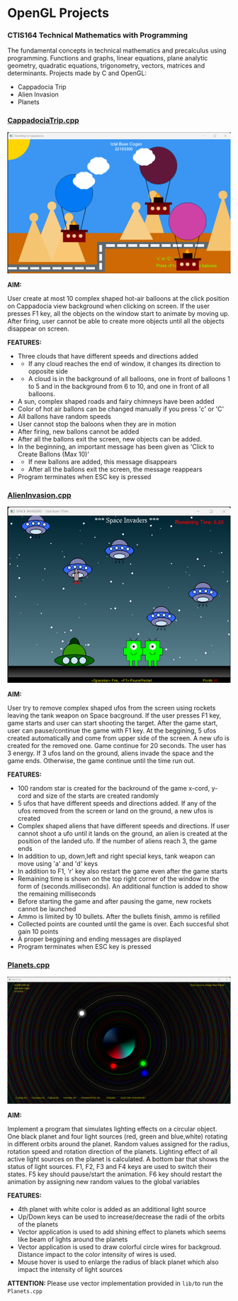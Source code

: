 # OpenGL Projects

### CTIS164 Technical Mathematics with Programming
The fundamental concepts in technical mathematics and precalculus using programming. Functions and graphs, linear equations, plane analytic geometry, quadratic equations, trigonometry, vectors, matrices and determinants. Projects made by C and OpenGL:
- Cappadocia Trip
- Alien Invasion
- Planets

### <ins>CappadociaTrip.cpp</ins>
![pictures/cappadocia.png](./pictures/cappadocia.png)

<b>AIM: </b> 

User create at most 10 complex shaped hot-air balloons at the click position on Cappadocia view background when clicking on screen. If the user presses F1 key, all the objects on the window start to animate by moving up. After firing, user cannot be able to create more objects until all the objects disappear on screen.

<b>FEATURES: </b>
* Three clouds that have different speeds and directions added
* *  If any cloud reaches the end of window, it changes its direction to opposite side
* * A cloud is in the background of all balloons, one in front of balloons 1 to 5 and in the background from 6 to 10, and one in front of all balloons.
* A sun, complex shaped roads and fairy chimneys have been added 
* Color of hot air ballons can be changed manually if you press 'c' or 'C'
* All ballons have random speeds
* User cannot stop the baloons when they are in motion
* After firing, new ballons cannot be added
* After all the ballons exit the screen, new objects can be added.
* In the beginning, an important message has been given as 'Click to Create Ballons (Max 10)'
* * If new ballons are added, this message disappears
* * After all the ballons exit the screen, the message reappears
* Program terminates when ESC key is pressed

### <ins>AlienInvasion.cpp</ins>

![pictures/alien.png](./pictures/alien.png)

<b>AIM: </b> 

User try to remove complex shaped ufos from the screen using rockets leaving the tank weapon on Space bacground. If the user presses F1 key, game starts and user can start shooting the target. After the game start, user can pause/continue the game with F1 key. At the beggining, 5 ufos created automatically and come from upper side of the screen. A new ufo is created for the removed one. Game continue for 20 seconds. The user has 3 energy. If 3 ufos land on the ground, aliens invade the space and the game ends. Otherwise, the game continue until the time run out.

<b>FEATURES: </b>
* 100 random star is created for the backround of the game x-cord, y-cord and size of the starts are created randomly
* 5 ufos that have different speeds and directions added. If any of the ufos removed from the screen or land on the ground, a new ufos is created
* Complex shaped aliens that have different speeds and directions. If user cannot shoot a ufo until it lands on the ground, an alien is created at the position of the landed ufo. If the number of aliens reach 3, the game ends
* In addition to up, down,left and right special keys, tank weapon can move using 'a' and 'd' keys
* In addition to F1, 'r' key also restart the game even after the game starts
* Remaining time is shown on the top right corner of the window in the form of (seconds.milliseconds). An additional function is added to show the remaining milliseconds
* Before starting the game and after pausing the game, new rockets cannot be launched
* Ammo is limited by 10 bullets. After the bullets finish, ammo is refilled
* Collected points are counted until the game is over. Each succesful shot gain 10 points
* A proper beggining and ending messages are displayed
* Program terminates when ESC key is pressed

### <ins>Planets.cpp</ins>

![pictures/planets.png](./pictures/planets.png)

<b>AIM: </b> 

Implement a program that simulates lighting effects on a circular object. One black planet and four light sources (red, green and blue,white) rotating in different orbits around the planet. Random values assigned for the radius, rotation speed and rotation direction of the planets. Lighting effect of all active light sources on the planet is calculated. A bottom bar that shows the status of light sources. F1, F2, F3 and F4 keys are used to switch their states. F5 key should pause/start the animation. F6 key should restart the animation by assigning new random values to the global variables

<b>FEATURES: </b>
* 4th planet with white color is added as an additional light source
* Up/Down keys can be used to increase/decrease the radii of the orbits of the planets
* Vector application is used to add shining effect to planets which seems like beam of lights around the planets
* Vector application is used to draw colorful circle wires for backgroud. Distance impact to the color intensity of wires is used.
* Mouse hover is used to enlarge the radius of black planet which also impact the intensity of light sources

<b>ATTENTION: </b>Please use vector implementation provided in `lib/`to run the `Planets.cpp`